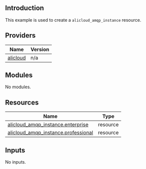 ## Introduction

This example is used to create a `alicloud_amqp_instance` resource.

<!-- BEGIN_TF_DOCS -->
## Providers

| Name | Version |
|------|---------|
| <a name="provider_alicloud"></a> [alicloud](#provider\_alicloud) | n/a |

## Modules

No modules.

## Resources

| Name | Type |
|------|------|
| [alicloud_amqp_instance.enterprise](https://registry.terraform.io/providers/aliyun/alicloud/latest/docs/resources/amqp_instance) | resource |
| [alicloud_amqp_instance.professional](https://registry.terraform.io/providers/aliyun/alicloud/latest/docs/resources/amqp_instance) | resource |

## Inputs

No inputs.
<!-- END_TF_DOCS -->    